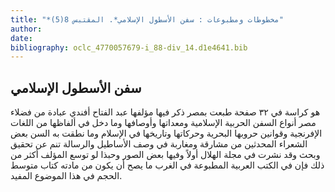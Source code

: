 ```yaml
---
title: "*مخطوطات ومطبوعات : سفن الأسطول الإسلامي*. المقتبس 8(5)"
author: 
date: 
bibliography: oclc_4770057679-i_88-div_14.d1e4641.bib
---
```




##  سفن الأسطول الإسلامي 


 هو كراسة في  ٣٢  صفحة طبعت بمصر ذكر فيها مؤلفها عبد الفتاح أفندي عبادة من فضلاء مصر أنواع السفن الحربية الإسلامية ومعداتها وأوصافها وما دخل في ألفاظها من اللغات الإفرنجية وقوانين حروبها البحرية وحركاتها وتاريخها في الإسلام وما نطقت به السن بعض الشعراء المحدثين من مشارقة ومغاربة في وصف الأساطيل والرسالة تنم عن تحقيق وبحث وقد نشرت في مجلة الهلال أولاً وفيها بعض الصور وحبذا لو توسع المؤلف أكثر من ذلك فإن في الكتب العربية المطبوعة في الغرب ما يصح أن يكون من مادته كتاب متوسط الحجم في هذا الموضوع المفيد. 
